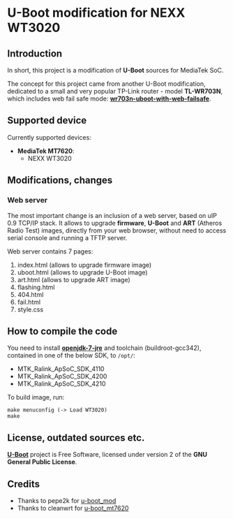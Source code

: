 U-Boot modification for NEXX WT3020
==========

Introduction
------------

In short, this project is a modification of **U-Boot** sources for MediaTek SoC.

The concept for this project came from another U-Boot modification, dedicated to a small and very popular TP-Link router - model **TL-WR703N**, which includes web fail safe mode: **[wr703n-uboot-with-web-failsafe](http://code.google.com/p/wr703n-uboot-with-web-failsafe/)**.

Supported device
----------------

Currently supported devices:

- **MediaTek MT7620**:
  - NEXX WT3020

Modifications, changes
----------------------

### Web server

The most important change is an inclusion of a web server, based on uIP 0.9 TCP/IP stack. It allows to upgrade **firmware**, **U-Boot** and **ART** (Atheros Radio Test) images, directly from your web browser, without need to access serial console and running a TFTP server.

Web server contains 7 pages:

1. index.html (allows to upgrade firmware image)
2. uboot.html (allows to upgrade U-Boot image)
3. art.html (allows to upgrade ART image)
4. flashing.html
5. 404.html
6. fail.html
7. style.css

How to compile the code
-----------------------

You need to install **[openjdk-7-jre](http://openjdk.java.net/)** and toolchain (buildroot-gcc342), contained in one of the below SDK, to `/opt/`:

- MTK_Ralink_ApSoC_SDK_4110
- MTK_Ralink_ApSoC_SDK_4200
- MTK_Ralink_ApSoC_SDK_4210

To build image, run:

```
make menuconfig (-> Load WT3020)
make
```

License, outdated sources etc.
------------------------------

**[U-Boot](http://www.denx.de/wiki/U-Boot/WebHome)** project is Free Software, licensed under version 2 of the **GNU General Public License**.

Credits
-------

- Thanks to pepe2k for [u-boot_mod](https://github.com/pepe2k/u-boot_mod)
- Thanks to cleanwrt for [u-boot_mt7620](https://github.com/cleanwrt/u-boot_mt7620)
